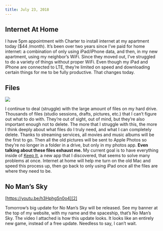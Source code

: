 ```yaml
---
title: July 23, 2018
---
```


## Internet At Home

I have 5pm appointment with Charter to install internet at my apartment today ($44 /month). It’s been over two years since I’ve paid for home internet: a combination of only using iPad/iPhone data, and then, in my new apartment, using my neighbor’s WiFi. Since they moved out, I’ve struggled to do a variety of things without proper WiFi. Even though my iPad and iPhone are connected to LTE, they’re limited on speed and downloading certain things for me to be fully productive. That changes today.

## Files

![][image-1] 

I continue to deal (struggle) with the large amount of files on my hard drive. Thousands of files (studio sessions, drafts, pictures, etc.) that I can’t figure out what to do with. They’re out of sight, out of mind, but they’re also important enough not to delete. The more that I struggle with this, the more I think deeply about what files do I truly need, and what I can completely delete. Thanks to streaming services, all movies and music albums will be the first to go. Then all the old pictures will be sent to Apple Photos so they’re no longer in a folder in a drive, but only in my photos app. **Even talking about these files exhaust me.** My current goal is to have everything inside of [Keep It][1], a new app that I discovered, that seems to solve many problems at once. Internet at home will help me turn on the old Mac and speed this process up, then go back to only using iPad once all the files are where they need to be.

## No Man’s Sky

[https://youtu.be/h3HphgSn0o4][2]

Tomorrow’s big update for No Man’s Sky will be released. See my banner at the top of my website, with my name and the spaceship, that’s No Man’s Sky. The video I attached is how this update looks. It looks like an entirely new game, instead of a free update. Needless to say, I can’t wait.

[1]:	http://reinventedsoftware.com/keepit/ios/
[2]:	https://youtu.be/h3HphgSn0o4

[image-1]:	http://reinventedsoftware.com/keepit/ios/ipad-screenshots/shot1.jpg